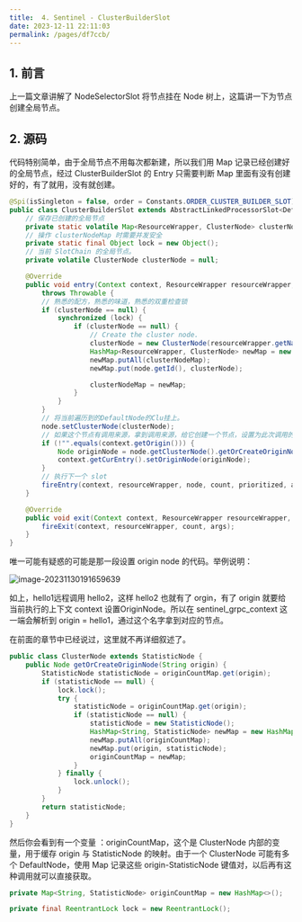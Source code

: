 ```yaml
---
title:  4. Sentinel - ClusterBuilderSlot
date: 2023-12-11 22:11:03
permalink: /pages/df7ccb/
---
```

## 1. 前言

上一篇文章讲解了 NodeSelectorSlot 将节点挂在 Node 树上，这篇讲一下为节点创建全局节点。

## 2. 源码

代码特别简单，由于全局节点不用每次都新建，所以我们用 Map 记录已经创建好的全局节点，经过 ClusterBuilderSlot 的 Entry 只需要判断 Map 里面有没有创建好的，有了就用，没有就创建。

```java
@Spi(isSingleton = false, order = Constants.ORDER_CLUSTER_BUILDER_SLOT)
public class ClusterBuilderSlot extends AbstractLinkedProcessorSlot<DefaultNode> {
	// 保存已创建的全局节点
    private static volatile Map<ResourceWrapper, ClusterNode> clusterNodeMap = new HashMap<>();
	// 操作 clusterNodeMap 时需要并发安全
    private static final Object lock = new Object();
	// 当前 SlotChain 的全局节点。
    private volatile ClusterNode clusterNode = null;

    @Override
    public void entry(Context context, ResourceWrapper resourceWrapper, DefaultNode node, int count, boolean prioritized, Object... args)
        throws Throwable {
        // 熟悉的配方，熟悉的味道，熟悉的双重检查锁
        if (clusterNode == null) {
            synchronized (lock) {
                if (clusterNode == null) {
                    // Create the cluster node.
                    clusterNode = new ClusterNode(resourceWrapper.getName(), resourceWrapper.getResourceType());
                    HashMap<ResourceWrapper, ClusterNode> newMap = new HashMap<>(Math.max(clusterNodeMap.size(), 16));
                    newMap.putAll(clusterNodeMap);
                    newMap.put(node.getId(), clusterNode);

                    clusterNodeMap = newMap;
                }
            }
        }
        // 将当前遍历到的DefaultNode的Clu挂上。
        node.setClusterNode(clusterNode);
		// 如果这个节点有调用来源，拿到调用来源，给它创建一个节点，设置为此次调用的 origin node
        if (!"".equals(context.getOrigin())) {
            Node originNode = node.getClusterNode().getOrCreateOriginNode(context.getOrigin());
            context.getCurEntry().setOriginNode(originNode);
        }
		// 执行下一个 slot
        fireEntry(context, resourceWrapper, node, count, prioritized, args);
    }

    @Override
    public void exit(Context context, ResourceWrapper resourceWrapper, int count, Object... args) {
        fireExit(context, resourceWrapper, count, args);
    }
}
```

唯一可能有疑惑的可能是那一段设置 origin node 的代码。举例说明：

![image-20231130191659639](https://typorehwf.oss-cn-chengdu.aliyuncs.com/image-20231130191659639.png)

如上，hello1远程调用 hello2，这样 hello2 也就有了 orgin，有了 origin 就要给当前执行的上下文 context 设置OriginNode。所以在 sentinel_grpc_context 这一端会解析到 origin = hello1，通过这个名字拿到对应的节点。

在前面的章节中已经说过，这里就不再详细叙述了。

```java
public class ClusterNode extends StatisticNode {
    public Node getOrCreateOriginNode(String origin) {
        StatisticNode statisticNode = originCountMap.get(origin);
        if (statisticNode == null) {
            lock.lock();
            try {
                statisticNode = originCountMap.get(origin);
                if (statisticNode == null) {
                    statisticNode = new StatisticNode();
                    HashMap<String, StatisticNode> newMap = new HashMap<>(originCountMap.size() + 1);
                    newMap.putAll(originCountMap);
                    newMap.put(origin, statisticNode);
                    originCountMap = newMap;
                }
            } finally {
                lock.unlock();
            }
        }
        return statisticNode;
	}
}

```

然后你会看到有一个变量 ：originCountMap，这个是 ClusterNode 内部的变量，用于缓存 origin 与 StatisticNode 的映射。由于一个 ClusterNode 可能有多个 DefaultNode，使用 Map 记录这些 origin-StatisticNode 键值对，以后再有这种调用就可以直接获取。

```java
private Map<String, StatisticNode> originCountMap = new HashMap<>();

private final ReentrantLock lock = new ReentrantLock();
```